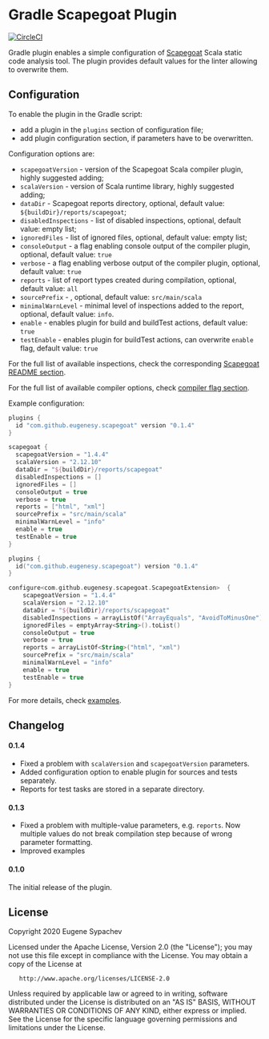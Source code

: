 # Gradle Scapegoat Plugin

[![CircleCI](https://circleci.com/gh/eugene-sy/gradle-scapegoat-plugin.svg?style=shield)](https://circleci.com/gh/eugene-sy/gradle-scapegoat-plugin)

Gradle plugin enables a simple configuration of [Scapegoat](https://github.com/sksamuel/scapegoat) Scala static code analysis tool.
The plugin provides default values for the linter allowing to overwrite them. 

## Configuration

To enable the plugin in the Gradle script:
* add a plugin in the `plugins` section of configuration file;
* add plugin configuration section, if parameters have to be overwritten.

Configuration options are:
* `scapegoatVersion` - version of the Scapegoat Scala compiler plugin, highly suggested adding;
* `scalaVersion` - version of Scala runtime library, highly suggested adding;  
* `dataDir` - Scapegoat reports directory, optional, default value: `${buildDir}/reports/scapegoat`;
* `disabledInspections` - list of disabled inspections, optional, default value: empty list;
* `ignoredFiles` - list of ignored files, optional, default value: empty list;
* `consoleOutput` - a flag enabling console output of the compiler plugin, optional, default value: `true`
* `verbose` - a flag enabling verbose output of the compiler plugin, optional, default value: `true`
* `reports` - list of report types created during compilation, optional, default value: `all`
* `sourcePrefix` - , optional, default value: `src/main/scala`
* `minimalWarnLevel` - minimal level of inspections added to the report, optional, default value: `info`.
* `enable` - enables plugin for build and buildTest actions, default value: `true`
* `testEnable` - enables plugin for buildTest actions, can overwrite `enable` flag, default value: `true`

For the full list of available inspections, check the corresponding [Scapegoat README section](https://github.com/sksamuel/scapegoat#inspections).

For the full list of available compiler options, check [compiler flag section](https://github.com/sksamuel/scapegoat#full-list-of-compiler-flags).

Example configuration:

```groovy
plugins {
  id "com.github.eugenesy.scapegoat" version "0.1.4"
}

scapegoat {
  scapegoatVersion = "1.4.4"
  scalaVersion = "2.12.10"
  dataDir = "${buildDir}/reports/scapegoat"
  disabledInspections = []
  ignoredFiles = []
  consoleOutput = true
  verbose = true
  reports = ["html", "xml"]
  sourcePrefix = "src/main/scala"
  minimalWarnLevel = "info"
  enable = true
  testEnable = true
}
```

```kotlin
plugins {
  id("com.github.eugenesy.scapegoat") version "0.1.4"
}

configure<com.github.eugenesy.scapegoat.ScapegoatExtension>  {
    scapegoatVersion = "1.4.4"
    scalaVersion = "2.12.10"
    dataDir = "${buildDir}/reports/scapegoat"
    disabledInspections = arrayListOf("ArrayEquals", "AvoidToMinusOne")
    ignoredFiles = emptyArray<String>().toList()
    consoleOutput = true
    verbose = true
    reports = arrayListOf<String>("html", "xml")
    sourcePrefix = "src/main/scala"
    minimalWarnLevel = "info"
    enable = true
    testEnable = true
}
```

For more details, check [examples](./example).

## Changelog

#### 0.1.4

* Fixed a problem with `scalaVersion` and `scapegoatVersion` parameters.
* Added configuration option to enable plugin for sources and tests separately.
* Reports for test tasks are stored in a separate directory.

#### 0.1.3

* Fixed a problem with multiple-value parameters, e.g. `reports`. 
    Now multiple values do not break compilation step because of wrong parameter formatting.
* Improved examples

#### 0.1.0

The initial release of the plugin. 

## License
  
Copyright 2020 Eugene Sypachev

Licensed under the Apache License, Version 2.0 (the "License");
you may not use this file except in compliance with the License.
You may obtain a copy of the License at

       http://www.apache.org/licenses/LICENSE-2.0

Unless required by applicable law or agreed to in writing, software
distributed under the License is distributed on an "AS IS" BASIS,
WITHOUT WARRANTIES OR CONDITIONS OF ANY KIND, either express or implied.
See the License for the specific language governing permissions and
limitations under the License.